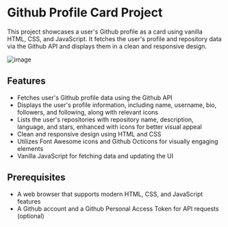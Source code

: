 # Github Profile Card Project

This project showcases a user's Github profile as a card using vanilla HTML, CSS, and JavaScript. It fetches the user's profile and repository data via the Github API and displays them in a clean and responsive design.

![image](https://user-images.githubusercontent.com/72166289/231880293-463209d0-f048-4946-896d-431f5ad5a93d.png)

## Features

- Fetches user's Github profile data using the Github API
- Displays the user's profile information, including name, username, bio, followers, and following, along with relevant icons
- Lists the user's repositories with repository name, description, language, and stars, enhanced with icons for better visual appeal
- Clean and responsive design using HTML and CSS
- Utilizes Font Awesome icons and Github Octicons for visually engaging elements
- Vanilla JavaScript for fetching data and updating the UI

## Prerequisites

- A web browser that supports modern HTML, CSS, and JavaScript features
- A Github account and a Github Personal Access Token for API requests (optional)

